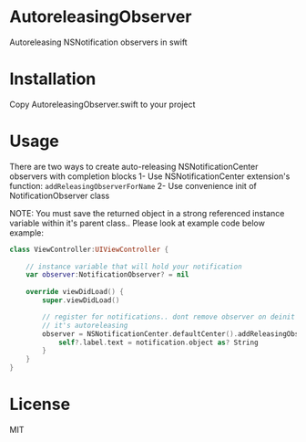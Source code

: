 # AutoreleasingObserver
Autoreleasing NSNotification observers in swift

# Installation
Copy AutoreleasingObserver.swift to your project

# Usage
There are two ways to create auto-releasing NSNotificationCenter observers with completion blocks
1- Use NSNotificationCenter extension's function: `addReleasingObserverForName`
2- Use convenience init of NotificationObserver class

NOTE: You must save the returned object in a strong referenced instance variable within it's parent class.. Please look at example code below
example:
```swift
class ViewController:UIViewController {
	
	// instance variable that will hold your notification
	var observer:NotificationObserver? = nil
	
	override viewDidLoad() {
        super.viewDidLoad()

        // register for notifications.. dont remove observer on deinit
        // it's autoreleasing
        observer = NSNotificationCenter.defaultCenter().addReleasingObserverForName(someNotification) { [weak self](notification) in
            self?.label.text = notification.object as? String
        }	
	}
}
```
# License
MIT
